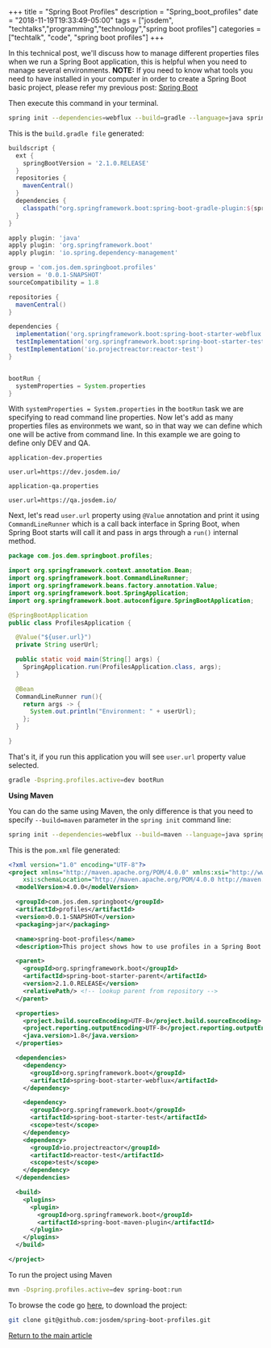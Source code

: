 +++
title =  "Spring Boot Profiles"
description = "Spring_boot_profiles"
date = "2018-11-19T19:33:49-05:00"
tags = ["josdem", "techtalks","programming","technology","spring boot profiles"]
categories = ["techtalk", "code", "spring boot profiles"]
+++

In this technical post, we'll discuss how to manage different properties files when we run a Spring Boot application, this is helpful when you need to manage several environments. **NOTE:** If you need to know what tools you need to have installed in your computer in order to create a Spring Boot basic project, please refer my previous post: [Spring Boot](/techtalk/spring_boot)

Then execute this command in your terminal.

```bash
spring init --dependencies=webflux --build=gradle --language=java spring-boot-profiles
```

This is the `build.gradle file` generated:

```groovy
buildscript {
  ext {
    springBootVersion = '2.1.0.RELEASE'
  }
  repositories {
    mavenCentral()
  }
  dependencies {
    classpath("org.springframework.boot:spring-boot-gradle-plugin:${springBootVersion}")
  }
}

apply plugin: 'java'
apply plugin: 'org.springframework.boot'
apply plugin: 'io.spring.dependency-management'

group = 'com.jos.dem.springboot.profiles'
version = '0.0.1-SNAPSHOT'
sourceCompatibility = 1.8

repositories {
  mavenCentral()
}

dependencies {
  implementation('org.springframework.boot:spring-boot-starter-webflux')
  testImplementation('org.springframework.boot:spring-boot-starter-test')
  testImplementation('io.projectreactor:reactor-test')
}


bootRun {
  systemProperties = System.properties
}
```

With `systemProperties = System.properties` in the `bootRun` task we are specifying to read command line properties. Now let's add as many properties files as environmets we want, so in that way we can define which one will be active from command line. In this example we are going to define only DEV and QA.

`application-dev.properties`

```properties
user.url=https://dev.josdem.io/
```

`application-qa.properties`

```properties
user.url=https://qa.josdem.io/
```

Next, let's read `user.url` property using `@Value` annotation and print it using `CommandLineRunner` which is a call back interface in Spring Boot, when Spring Boot starts will call it and pass in args through a `run()` internal method.

```java
package com.jos.dem.springboot.profiles;

import org.springframework.context.annotation.Bean;
import org.springframework.boot.CommandLineRunner;
import org.springframework.beans.factory.annotation.Value;
import org.springframework.boot.SpringApplication;
import org.springframework.boot.autoconfigure.SpringBootApplication;

@SpringBootApplication
public class ProfilesApplication {

  @Value("${user.url}")
  private String userUrl;

  public static void main(String[] args) {
    SpringApplication.run(ProfilesApplication.class, args);
  }

  @Bean
  CommandLineRunner run(){
    return args -> {
      System.out.println("Environment: " + userUrl);
    };
  }

}
```

That's it, if you run this application you will see `user.url` property value selected.

```bash
gradle -Dspring.profiles.active=dev bootRun
```

**Using Maven**

You can do the same using Maven, the only difference is that you need to specify `--build=maven` parameter in the `spring init` command line:

```bash
spring init --dependencies=webflux --build=maven --language=java spring-boot-profiles
```

This is the `pom.xml` file generated:

```xml
<?xml version="1.0" encoding="UTF-8"?>
<project xmlns="http://maven.apache.org/POM/4.0.0" xmlns:xsi="http://www.w3.org/2001/XMLSchema-instance"
	xsi:schemaLocation="http://maven.apache.org/POM/4.0.0 http://maven.apache.org/xsd/maven-4.0.0.xsd">
  <modelVersion>4.0.0</modelVersion>

  <groupId>com.jos.dem.springboot</groupId>
  <artifactId>profiles</artifactId>
  <version>0.0.1-SNAPSHOT</version>
  <packaging>jar</packaging>

  <name>spring-boot-profiles</name>
  <description>This project shows how to use profiles in a Spring Boot project with Gradle and Maven</description>

  <parent>
    <groupId>org.springframework.boot</groupId>
    <artifactId>spring-boot-starter-parent</artifactId>
    <version>2.1.0.RELEASE</version>
    <relativePath/> <!-- lookup parent from repository -->
  </parent>

  <properties>
    <project.build.sourceEncoding>UTF-8</project.build.sourceEncoding>
    <project.reporting.outputEncoding>UTF-8</project.reporting.outputEncoding>
    <java.version>1.8</java.version>
  </properties>

  <dependencies>
    <dependency>
      <groupId>org.springframework.boot</groupId>
      <artifactId>spring-boot-starter-webflux</artifactId>
    </dependency>

    <dependency>
      <groupId>org.springframework.boot</groupId>
      <artifactId>spring-boot-starter-test</artifactId>
      <scope>test</scope>
    </dependency>
    <dependency>
      <groupId>io.projectreactor</groupId>
      <artifactId>reactor-test</artifactId>
      <scope>test</scope>
    </dependency>
  </dependencies>

  <build>
    <plugins>
      <plugin>
        <groupId>org.springframework.boot</groupId>
        <artifactId>spring-boot-maven-plugin</artifactId>
      </plugin>
    </plugins>
  </build>

</project>
```

To run the project using Maven

```bash
mvn -Dspring.profiles.active=dev spring-boot:run
```

To browse the code go [here](https://github.com/josdem/spring-boot-profiles), to download the project:

```bash
git clone git@github.com:josdem/spring-boot-profiles.git
```

[Return to the main article](/techtalk/spring#Spring_Boot)



